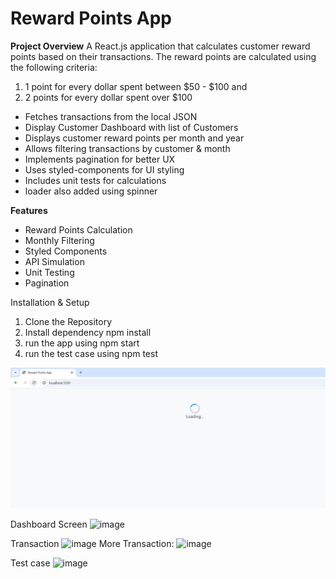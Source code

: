 
# Reward Points App
**Project Overview**
A React.js application that calculates customer reward points based on their transactions.
The reward points are calculated using the following criteria:

1. 1 point for every dollar spent between $50 - $100  and 
2. 2 points for every dollar spent over $100


* Fetches transactions from the local JSON
* Display Customer Dashboard with list of Customers
* Displays customer reward points per month and year
* Allows filtering transactions by customer & month
* Implements pagination for better UX
* Uses styled-components for UI styling
* Includes unit tests for calculations
* loader also added using spinner

**Features**
* Reward Points Calculation
* Monthly Filtering
* Styled Components
* API Simulation
* Unit Testing
* Pagination

Installation & Setup
1. Clone the Repository
2. Install dependency npm install
3. run the app using npm start
4. run the test case using npm test

![Before Loading the page](image.png)

Dashboard Screen
![image](https://github.com/user-attachments/assets/bb83b374-d7a2-44f4-ae1c-545c8b70ae64)


Transaction 
![image](https://github.com/user-attachments/assets/e9b78ca7-1c31-4d60-a849-99d55ccf6090)
More Transaction:
![image](https://github.com/user-attachments/assets/128cdf67-1695-4727-ac62-3024541aed63)



Test case
![image](https://github.com/user-attachments/assets/cc71f363-0e55-451c-bb24-6f441e0ec8ae)


